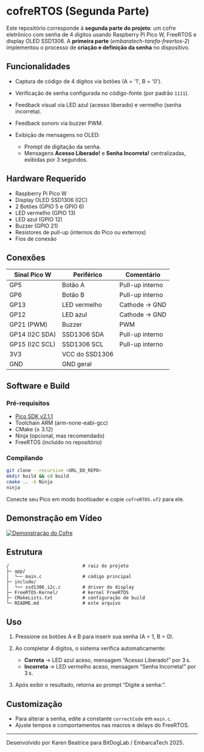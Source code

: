 # cofreRTOS (Segunda Parte)

Este repositório corresponde à **segunda parte do projeto**: um cofre eletrônico com senha de 4 dígitos usando Raspberry Pi Pico W, FreeRTOS e display OLED SSD1306. A **primeira parte** (*embaratech-tarefa-freertos-2*) implementou o processo de **criação e definição da senha** no dispositivo.

## Funcionalidades

* Captura de código de 4 dígitos via botões (A = '1', B = '0').
* Verificação de senha configurada no código-fonte (por padrão `1111`).
* Feedback visual via LED azul (acesso liberado) e vermelho (senha incorreta).
* Feedback sonoro via buzzer PWM.
* Exibição de mensagens no OLED:

  * Prompt de digitação da senha.
  * Mensagens **Acesso Liberado!** e **Senha Incorreta!** centralizadas, exibidas por 3 segundos.

## Hardware Requerido

* Raspberry Pi Pico W
* Display OLED SSD1306 (I2C)
* 2 Botões (GPIO 5 e GPIO 6)
* LED vermelho (GPIO 13)
* LED azul (GPIO 12)
* Buzzer (GPIO 21)
* Resistores de pull-up (internos do Pico ou externos)
* Fios de conexão

## Conexões

| Sinal Pico W   | Periférico     | Comentário      |
| -------------- | -------------- | --------------- |
| GP5            | Botão A        | Pull-up interno |
| GP6            | Botão B        | Pull-up interno |
| GP13           | LED vermelho   | Cathode → GND   |
| GP12           | LED azul       | Cathode → GND   |
| GP21 (PWM)     | Buzzer         | PWM             |
| GP14 (I2C SDA) | SSD1306 SDA    | Pull-up interno |
| GP15 (I2C SCL) | SSD1306 SCL    | Pull-up interno |
| 3V3            | VCC do SSD1306 |                 |
| GND            | GND geral      |                 |

## Software e Build

### Pré-requisitos

* [Pico SDK v2.1.1](https://github.com/raspberrypi/pico-sdk)
* Toolchain ARM (arm-none-eabi-gcc)
* CMake (≥ 3.12)
* Ninja (opcional, mas recomendado)
* FreeRTOS (incluído no repositório)

### Compilando

```bash
git clone --recursive <URL_DO_REPO>
mkdir build && cd build
cmake .. -G Ninja
ninja
```

Conecte seu Pico em modo bootloader e copie `cofreRTOS.uf2` para ele.

## Demonstração em Vídeo

[![Demonstração do Cofre](https://img.youtube.com/vi/NRRydgT8WxE/0.jpg)](https://youtu.be/NRRydgT8WxE)

## Estrutura

```
/                           # raiz do projeto
├─ app/
│  └── main.c               # código principal
├─ include/
│  └── ssd1306_i2c.c        # driver do display
├─ FreeRTOS-Kernel/         # kernel FreeRTOS
├─ CMakeLists.txt           # configuração de build
└─ README.md                # este arquivo
```

## Uso

1. Pressione os botões A e B para inserir sua senha (A = 1, B = 0).
2. Ao completar 4 dígitos, o sistema verifica automaticamente:

   * **Correta** → LED azul aceso, mensagem “Acesso Liberado!” por 3 s.
   * **Incorreta** → LED vermelho aceso, mensagem “Senha Incorreta!” por 3 s.
3. Após exibir o resultado, retorna ao prompt “Digite a senha:”.

## Customização

* Para alterar a senha, edite a constante `correctCode` em `main.c`.
* Ajuste tempos e comportamentos nas macros e delays do FreeRTOS.

---

Desenvolvido por Karen Beatrice para BitDogLab / EmbarcaTech 2025.
